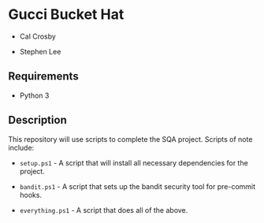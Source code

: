 # Gucci Bucket Hat

- Cal Crosby

- Stephen Lee

## Requirements

- Python 3

## Description

This repository will use scripts to complete the SQA project. Scripts of note include:

- `setup.ps1` - A script that will install all necessary dependencies for the project.

- `bandit.ps1` - A script that sets up the bandit security tool for pre-commit hooks.

- `everything.ps1` - A script that does all of the above.

